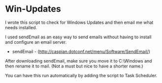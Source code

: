 Win-Updates
===========

I wrote this script to check for Windows Updates and then email me what needs installed.

I used sendEmail as an easy way to send emails without having to install and configure an email server.

* sendEmail - (http://caspian.dotconf.net/menu/Software/SendEmail/)

After downloading sendEmail, make sure you move it to C:\Windows and then rename it to mail. (Not a must but nice to have a shorter name.)

You can have this run automatically by adding the script to Task Scheduler.